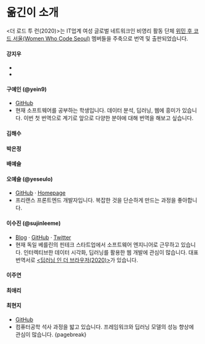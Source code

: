 # 옮긴이 소개

<더 로드 투 런(2020)>는 IT업계 여성 글로벌 네트워크인 비영리 활동 단체 [위민 후 코드 서울(Women Who Code Seoul)](https://www.womenwhocode.com/seoul) 멤버들을 주축으로 번역 및 출판되었습니다.

#### 강지우
-
-

#### 구예인 (@yein9)
- [GitHub](https://github.com/yein9/)
- 현재 소프트웨어를 공부하는 학생입니다. 데이터 분석, 딥러닝, 웹에 흥미가 있습니다. 이번 첫 번역으로 계기로 앞으로 다양한 분야에 대해 번역을 해보고 싶습니다.

#### 김해수

#### 박은정

#### 배예슬

#### 오예슬 (@yeseulo)
- [GitHub](https://github.com/yeseulo/) · [Homepage](https://yeseulo.kr/)
- 프리랜스 프론트엔드 개발자입니다. 복잡한 것을 단순하게 만드는 과정을 좋아합니다.

#### 이수진 (@sujinleeme)
- [Blog](https://sujinlee.me/) · [GitHub](https://github.com/sujinleeme/) · [Twitter](https://twitter.com/sujinleeme)
- 현재 독일 베를린의 핀테크 스타트업에서 소프트웨어 엔지니어로 근무하고 있습니다. 인터렉티브한 데이터 시각화, 딥러닝를 활용한 웹 개발에 관심이 많습니다. 대표 번역서로 [<딥러닝 인 더 브라우저(2020)>](http://www.yes24.com/Product/Goods/88244652)가 있습니다.

#### 이주연

#### 최애리

#### 최현지
- [GitHub](https://github.com/hjbc0921/)
- 컴퓨터공학 석사 과정을 밟고 있습니다. 프레임워크와 딥러닝 모델의 성능 향상에 관심이 많습니다.
{pagebreak}
